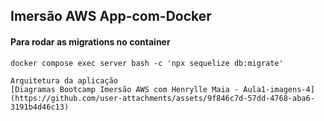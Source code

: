 ##  Imersão AWS App-com-Docker


#### Para rodar as migrations no container ####
```
docker compose exec server bash -c 'npx sequelize db:migrate'

Arquitetura da aplicação 
[Diagramas Bootcamp Imersão AWS com Henrylle Maia - Aula1-imagens-4](https://github.com/user-attachments/assets/9f846c7d-57dd-4768-aba6-3191b4d46c13)




```

